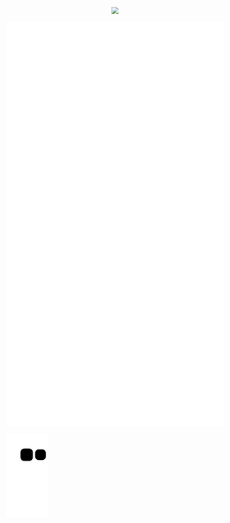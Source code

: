 <p align="center">
    <a href="discord://-/users/1046378132472594433">
        <img src="https://lanyard-profile-readme.vercel.app/api/1046378132472594433?bg=0000000&borderRadius=0&idleMessage=%20"/>
    </a>
</p>

<p align="center">
    <img src="https://raw.githubusercontent.com/xenos1337/xenos1337/main/github-metrics.svg" />
</p>

  ![Snake animation](https://github.com/rafaballerini/rafaballerini/blob/output/github-contribution-grid-snake.svg)
 
</div>
